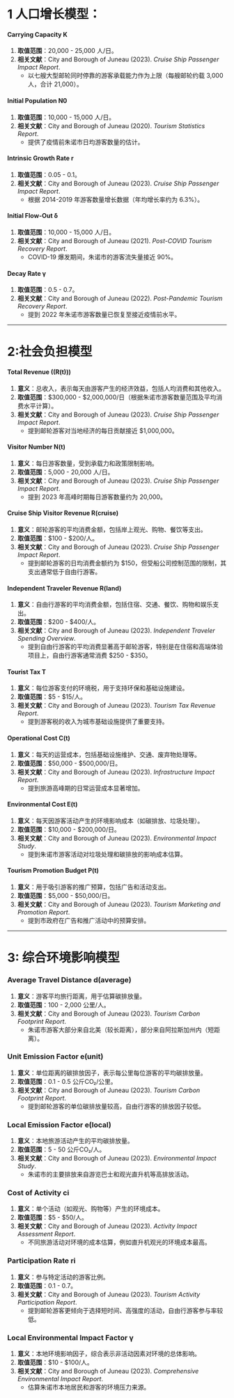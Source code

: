 # 1 人口增长模型：

#### Carrying Capacity K
1. **取值范围**：20,000 - 25,000 人/日。
2. **相关文献**：City and Borough of Juneau (2023). *Cruise Ship Passenger Impact Report*.  
   - 以七艘大型邮轮同时停靠的游客承载能力作为上限（每艘邮轮约载 3,000 人，合计 21,000）。



#### Initial Population N0
1. **取值范围**：10,000 - 15,000 人/日。
2. **相关文献**：City and Borough of Juneau (2020). *Tourism Statistics Report*.  
   - 提供了疫情前朱诺市日均游客数量的估计。



#### Intrinsic Growth Rate r
1. **取值范围**：0.05 - 0.1。
2. **相关文献**：City and Borough of Juneau (2023). *Cruise Ship Passenger Impact Report*.  
   - 根据 2014-2019 年游客数量增长数据（年均增长率约为 6.3%）。



#### Initial Flow-Out δ
1. **取值范围**：10,000 - 15,000 人/日。
2. **相关文献**：City and Borough of Juneau (2021). *Post-COVID Tourism Recovery Report*.  
   - COVID-19 爆发期间，朱诺市的游客流失量接近 90%。



#### Decay Rate γ
1. **取值范围**：0.5 - 0.7。
2. **相关文献**：City and Borough of Juneau (2022). *Post-Pandemic Tourism Recovery Report*.  
   - 提到 2022 年朱诺市游客数量已恢复至接近疫情前水平。

---
# 2:社会负担模型

#### **Total Revenue (\(R(t)\))**
1. **意义**：总收入，表示每天由游客产生的经济效益，包括人均消费和其他收入。
2. **取值范围**：\$300,000 - \$2,000,000/日（根据朱诺市游客数量范围及平均消费水平计算）。
3. **相关文献**：City and Borough of Juneau (2023). *Cruise Ship Passenger Impact Report*.  
   - 提到邮轮游客对当地经济的每日贡献接近 \$1,000,000。



#### **Visitor Number N(t)**
1. **意义**：每日游客数量，受到承载力和政策限制影响。
2. **取值范围**：5,000 - 20,000 人/日。
3. **相关文献**：City and Borough of Juneau (2023). *Cruise Ship Passenger Impact Report*.  
   - 提到 2023 年高峰时期每日游客数量约为 20,000。



#### **Cruise Ship Visitor Revenue R(cruise)**
1. **意义**：邮轮游客的平均消费金额，包括岸上观光、购物、餐饮等支出。
2. **取值范围**：\$100 - \$200/人。
3. **相关文献**：City and Borough of Juneau (2023). *Cruise Ship Passenger Impact Report*.  
   - 提到邮轮游客的日均消费金额约为 \$150，但受船公司控制范围的限制，其支出通常低于自由行游客。



#### **Independent Traveler Revenue R(land)**
1. **意义**：自由行游客的平均消费金额，包括住宿、交通、餐饮、购物和娱乐支出。
2. **取值范围**：\$200 - \$400/人。
3. **相关文献**：City and Borough of Juneau (2023). *Independent Traveler Spending Overview*.  
   - 提到自由行游客的平均消费显著高于邮轮游客，特别是在住宿和高端体验项目上，自由行游客通常消费 \$250 - \$350。



#### **Tourist Tax T**
1. **意义**：每位游客支付的环境税，用于支持环保和基础设施建设。
2. **取值范围**：\$5 - \$15/人。
3. **相关文献**：City and Borough of Juneau (2023). *Tourism Tax Revenue Report*.  
   - 提到游客税的收入为城市基础设施提供了重要支持。



#### **Operational Cost C(t)**
1. **意义**：每天的运营成本，包括基础设施维护、交通、废弃物处理等。
2. **取值范围**：\$50,000 - \$500,000/日。
3. **相关文献**：City and Borough of Juneau (2023). *Infrastructure Impact Report*.  
   - 提到旅游高峰期的日常运营成本显著增加。



#### **Environmental Cost E(t)**
1. **意义**：每天因游客活动产生的环境影响成本（如碳排放、垃圾处理）。
2. **取值范围**：\$10,000 - \$200,000/日。
3. **相关文献**：City and Borough of Juneau (2023). *Environmental Impact Study*.  
   - 提到朱诺市游客活动对垃圾处理和碳排放的影响成本估算。



#### **Tourism Promotion Budget P(t)**
1. **意义**：用于吸引游客的推广预算，包括广告和活动支出。
2. **取值范围**：\$5,000 - \$50,000/日。
3. **相关文献**：City and Borough of Juneau (2023). *Tourism Marketing and Promotion Report*.  
   - 提到市政府在广告和推广活动中的预算安排。

---

# 3: 综合环境影响模型

### **Average Travel Distance d(average)**
1. **意义**：游客平均旅行距离，用于估算碳排放量。
2. **取值范围**：100 - 2,000 公里/人。
3. **相关文献**：City and Borough of Juneau (2023). *Tourism Carbon Footprint Report*.  
   - 朱诺市游客大部分来自北美（较长距离），部分来自阿拉斯加州内（短距离）。



### **Unit Emission Factor e(unit)**
1. **意义**：单位距离的碳排放因子，表示每公里每位游客的平均碳排放量。
2. **取值范围**：0.1 - 0.5 公斤CO₂/公里。
3. **相关文献**：City and Borough of Juneau (2023). *Tourism Carbon Footprint Report*.  
   - 提到邮轮游客的单位碳排放量较高，自由行游客的排放因子较低。



### **Local Emission Factor e(local)**
1. **意义**：本地旅游活动产生的平均碳排放量。
2. **取值范围**：5 - 50 公斤CO₂/人。
3. **相关文献**：City and Borough of Juneau (2023). *Environmental Impact Study*.  
   - 朱诺市的主要排放来自游览巴士和观光直升机等高排放活动。




### **Cost of Activity ci**
1. **意义**：单个活动（如观光、购物等）产生的环境成本。
2. **取值范围**：\$5 - \$50/人。
3. **相关文献**：City and Borough of Juneau (2023). *Activity Impact Assessment Report*.  
   - 不同旅游活动对环境的成本估算，例如直升机观光的环境成本最高。



### **Participation Rate ri**
1. **意义**：参与特定活动的游客比例。
2. **取值范围**：0.1 - 0.7。
3. **相关文献**：City and Borough of Juneau (2023). *Tourism Activity Participation Report*.  
   - 提到邮轮游客更倾向于选择短时间、高强度的活动，自由行游客参与率较低。


### **Local Environmental Impact Factor γ**
1. **意义**：本地环境影响因子，综合表示非活动因素对环境的总体影响。
2. **取值范围**：\$10 - \$100/人。
3. **相关文献**：City and Borough of Juneau (2023). *Comprehensive Environmental Impact Report*.  
   - 估算朱诺市本地居民和游客的环境压力来源。




